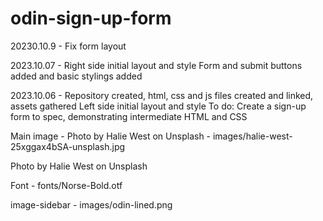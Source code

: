 # odin-sign-up-form

20230.10.9 - Fix form layout

2023.10.07 - Right side initial layout and style
    Form and submit buttons added and basic stylings added

2023.10.06 - Repository created, html, css and js files created and linked, assets gathered
    Left side initial layout and style
    To do:  Create a sign-up form to spec, demonstrating intermediate HTML and CSS

Main image - Photo by Halie West on Unsplash - images/halie-west-25xggax4bSA-unsplash.jpg

Photo by Halie West on Unsplash

Font - fonts/Norse-Bold.otf

image-sidebar - images/odin-lined.png
  